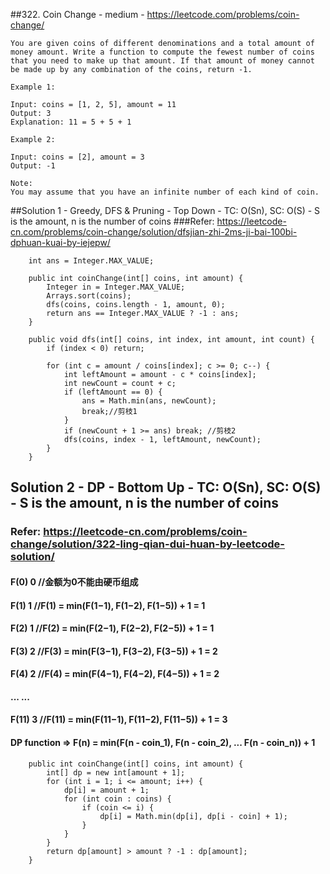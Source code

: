 ##322. Coin Change - medium - https://leetcode.com/problems/coin-change/
```
You are given coins of different denominations and a total amount of money amount. Write a function to compute the fewest number of coins that you need to make up that amount. If that amount of money cannot be made up by any combination of the coins, return -1.

Example 1:

Input: coins = [1, 2, 5], amount = 11
Output: 3 
Explanation: 11 = 5 + 5 + 1

Example 2:

Input: coins = [2], amount = 3
Output: -1

Note:
You may assume that you have an infinite number of each kind of coin.
```
##Solution 1 - Greedy, DFS & Pruning - Top Down - TC: O(Sn), SC: O(S) - S is the amount, n is the number of coins
###Refer: https://leetcode-cn.com/problems/coin-change/solution/dfsjian-zhi-2ms-ji-bai-100bi-dphuan-kuai-by-iejepw/
```
    int ans = Integer.MAX_VALUE;

    public int coinChange(int[] coins, int amount) {
        Integer in = Integer.MAX_VALUE;
        Arrays.sort(coins);
        dfs(coins, coins.length - 1, amount, 0);
        return ans == Integer.MAX_VALUE ? -1 : ans;
    }

    public void dfs(int[] coins, int index, int amount, int count) {
        if (index < 0) return;

        for (int c = amount / coins[index]; c >= 0; c--) {
            int leftAmount = amount - c * coins[index];
            int newCount = count + c;
            if (leftAmount == 0) {
                ans = Math.min(ans, newCount);
                break;//剪枝1
            }
            if (newCount + 1 >= ans) break; //剪枝2
            dfs(coins, index - 1, leftAmount, newCount);
        }
    }
```
## Solution 2 - DP - Bottom Up - TC: O(Sn), SC: O(S) - S is the amount, n is the number of coins
### Refer: https://leetcode-cn.com/problems/coin-change/solution/322-ling-qian-dui-huan-by-leetcode-solution/
#### F(0) 	0 //金额为0不能由硬币组成
#### F(1) 	1 //F(1) = min(F(1−1), F(1−2), F(1−5)) + 1 = 1
#### F(2) 	1 //F(2) = min(F(2−1), F(2−2), F(2−5)) + 1 = 1
#### F(3) 	2 //F(3) = min(F(3−1), F(3−2), F(3−5)) + 1 = 2
#### F(4) 	2 //F(4) = min(F(4−1), F(4−2), F(4−5)) + 1 = 2
#### ... 	...
#### F(11) 	3 //F(11) = min(F(11−1), F(11−2), F(11−5)) + 1 = 3
#### DP function => F(n) = min(F(n - coin_1), F(n - coin_2), ... F(n - coin_n)) + 1
```
    public int coinChange(int[] coins, int amount) {
        int[] dp = new int[amount + 1];
        for (int i = 1; i <= amount; i++) {
            dp[i] = amount + 1;
            for (int coin : coins) {
                if (coin <= i) {
                    dp[i] = Math.min(dp[i], dp[i - coin] + 1);
                }
            }
        }
        return dp[amount] > amount ? -1 : dp[amount];
    }
```